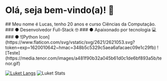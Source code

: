 <H1>Olá, seja bem-vindo(a)! 🤖</H1>
## Meu nome é Lucas, tenho 20 anos e curso Ciências da Computação.
 ### ● Desenvolvedor Full-Stack 🤓
 ### ● Apaixonado por tecnologia 💻
 ### ● ![Python Icon](https://www.flaticon.com/svg/vstatic/svg/2621/2621053.svg?token=exp=1620010642~hmac=348b5c5329c5aea6afacaec09e1c29fb)
![Teste](https://media.tenor.com/images/a481f90b32a045b61d0c1de6bf893a5b/tenor.gif)
 
[![Luket Langs](https://github-readme-stats.vercel.app/api/top-langs/?username=luketflp&layout=compact&theme=radical)](https://github.com/luketflp/github-readme-stats)
![Luket Stats](https://github-readme-stats.vercel.app/api?username=luketflp&theme=radical&show_icons=true)
